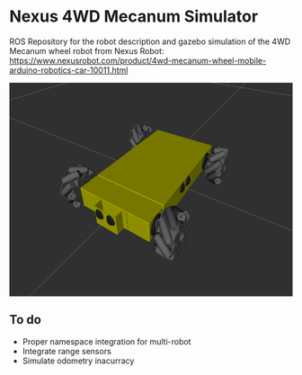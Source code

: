 # Nexus 4WD Mecanum Simulator
ROS Repository for the robot description and gazebo simulation of the 4WD Mecanum wheel robot from Nexus Robot: https://www.nexusrobot.com/product/4wd-mecanum-wheel-mobile-arduino-robotics-car-10011.html

<a href="url"><img src="/documentation/pictures/picture_1.png" align="center" height="380" width="600"></a>


## To do
* Proper namespace integration for multi-robot
* Integrate range sensors
* Simulate odometry inacurracy
